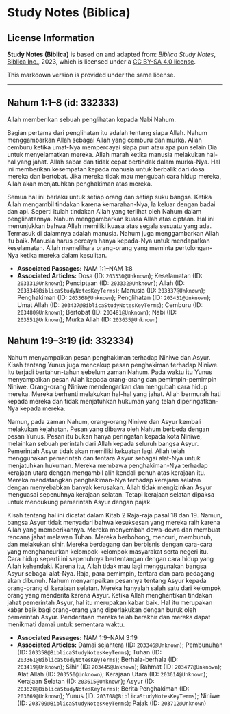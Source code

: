 # Study Notes (Biblica)

## License Information

**Study Notes (Biblica)** is based on and adapted from: _Biblica Study Notes_, [Biblica Inc.](https://www.biblica.com/), 2023, which is licensed under a [CC BY-SA 4.0 license](https://creativecommons.org/licenses/by-sa/4.0/legalcode.en).

This markdown version is provided under the same license.



--------------------------------

## Nahum 1:1–8 (id: 332333)

Allah memberikan sebuah penglihatan kepada Nabi Nahum. 

Bagian pertama dari penglihatan itu adalah tentang siapa Allah. Nahum menggambarkan Allah sebagai Allah yang cemburu dan murka. Allah cemburu ketika umat\-Nya mempercayai siapa pun atau apa pun selain Dia untuk menyelamatkan mereka. Allah marah ketika manusia melakukan hal\-hal yang jahat. Allah sabar dan tidak cepat bertindak dalam murka\-Nya. Hal ini memberikan kesempatan kepada manusia untuk berbalik dari dosa mereka dan bertobat. Jika mereka tidak mau mengubah cara hidup mereka, Allah akan menjatuhkan penghakiman atas mereka.

Semua hal ini berlaku untuk setiap orang dan setiap suku bangsa. Ketika Allah mengambil tindakan karena kemarahan\-Nya, Ia keluar dengan badai dan api. Seperti itulah tindakan Allah yang terlihat oleh Nahum dalam penglihatannya. Nahum menggambarkan kuasa Allah atas ciptaan. Hal ini menunjukkan bahwa Allah memiliki kuasa atas segala sesuatu yang ada. Termasuk di dalamnya adalah manusia. Nahum juga menggambarkan Allah itu baik. Manusia harus percaya hanya kepada\-Nya untuk mendapatkan keselamatan. Allah memelihara orang\-orang yang meminta pertolongan\-Nya ketika mereka dalam kesulitan.

* **Associated Passages:** NAM 1:1–NAM 1:8
* **Associated Articles:** Dosa (ID: `203330@Unknown`); Keselamatan (ID: `203331@Unknown`); Penciptaan (ID: `203332@Unknown`); Allah (ID: `203334@BiblicaStudyNotesKeyTerms`); Manusia (ID: `203337@Unknown`); Penghakiman (ID: `203368@Unknown`); Penglihatan (ID: `203431@Unknown`); Umat Allah (ID: `203437@BiblicaStudyNotesKeyTerms`); Cemburu (ID: `203480@Unknown`); Bertobat (ID: `203481@Unknown`); Nabi (ID: `203551@Unknown`); Murka Allah (ID: `203635@Unknown`)

## Nahum 1:9–3:19 (id: 332334)

Nahum menyampaikan pesan penghakiman terhadap Niniwe dan Asyur. Kisah tentang Yunus juga mencakup pesan penghakiman terhadap Niniwe. Itu terjadi bertahun\-tahun sebelum zaman Nahum. Pada waktu itu Yunus menyampaikan pesan Allah kepada orang\-orang dan pemimpin\-pemimpin Niniwe. Orang\-orang Niniwe mendengarkan dan mengubah cara hidup mereka. Mereka berhenti melakukan hal\-hal yang jahat. Allah bermurah hati kepada mereka dan tidak menjatuhkan hukuman yang telah diperingatkan\-Nya kepada mereka. 

Namun, pada zaman Nahum, orang\-orang Niniwe dan Asyur kembali melakukan kejahatan. Pesan yang dibawa oleh Nahum berbeda dengan pesan Yunus. Pesan itu bukan hanya peringatan kepada kota Niniwe, melainkan sebuah perintah dari Allah kepada seluruh bangsa Asyur. Pemerintah Asyur tidak akan memiliki kekuatan lagi. Allah telah menggunakan pemerintah dan tentara Asyur sebagai alat\-Nya untuk menjatuhkan hukuman. Mereka membawa penghakiman\-Nya terhadap kerajaan utara dengan mengambil alih kendali penuh atas kerajaan itu. Mereka mendatangkan penghakiman\-Nya terhadap kerajaan selatan dengan menyebabkan banyak kerusakan. Allah tidak mengizinkan Asyur menguasai sepenuhnya kerajaan selatan. Tetapi kerajaan selatan dipaksa untuk mendukung pemerintah Asyur dengan pajak. 

Kisah tentang hal ini dicatat dalam Kitab 2 Raja\-raja pasal 18 dan 19\. Namun, bangsa Asyur tidak menyadari bahwa kesuksesan yang mereka raih karena Allah yang memberikannya. Mereka menyembah dewa\-dewa dan membuat rencana jahat melawan Tuhan. Mereka berbohong, mencuri, membunuh, dan melakukan sihir. Mereka berdagang dan berbisnis dengan cara\-cara yang menghancurkan kelompok\-kelompok masyarakat serta negeri itu. Cara hidup seperti ini sepenuhnya bertentangan dengan cara hidup yang Allah kehendaki. Karena itu, Allah tidak mau lagi menggunakan bangsa Asyur sebagai alat\-Nya. Raja, para pemimpin, tentara dan para pedagang akan dibunuh. Nahum menyampaikan pesannya tentang Asyur kepada orang\-orang di kerajaan selatan. Mereka hanyalah salah satu dari kelompok orang yang menderita karena Asyur. Ketika Allah menghentikan tindakan jahat pemerintah Asyur, hal itu merupakan kabar baik. Hal itu merupakan kabar baik bagi orang\-orang yang diperlakukan dengan buruk oleh pemerintah Asyur. Penderitaan mereka telah berakhir dan mereka dapat menikmati damai untuk sementara waktu.

* **Associated Passages:** NAM 1:9–NAM 3:19
* **Associated Articles:** Damai sejahtera (ID: `203346@Unknown`); Pembunuhan (ID: `203358@BiblicaStudyNotesKeyTerms`); Tuhan (ID: `203361@BiblicaStudyNotesKeyTerms`); Berhala-berhala (ID: `203419@Unknown`); Sihir (ID: `203445@Unknown`); Rahmat (ID: `203477@Unknown`); Alat Allah (ID: `203550@Unknown`); Kerajaan Utara (ID: `203614@Unknown`); Kerajaan Selatan (ID: `203615@Unknown`); Asyur (ID: `203628@BiblicaStudyNotesKeyTerms`); Berita Penghakiman (ID: `203669@Unknown`); Yunus (ID: `203708@BiblicaStudyNotesKeyTerms`); Niniwe (ID: `203709@BiblicaStudyNotesKeyTerms`); Pajak (ID: `203712@Unknown`)

